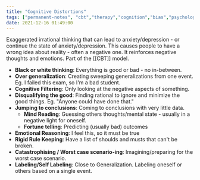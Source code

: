 ```yaml
---
title: "Cognitive Distortions"
tags: ["permanent-notes", "cbt","therapy","cognition","bias","psychology"]
date: 2021-12-16 01:49:00
---
```


Exaggerated irrational thinking that can lead to anxiety/depression - or continue the state of anxiety/depression. This causes people to have a wrong idea about reality - often a negative one. It reinforces negative thoughts and emotions. Part of the [[CBT]] model.

- **Black or white thinking**: Everything is good or bad - no in-between. 
- **Over generalization**: Creating sweeping generalizations from one event. Eg. I failed this exam, so I'm a bad student.
- **Cognitive Filtering**: Only looking at the negative aspects of something.
- **Disqualifying the good**: Finding rational to ignore and minimize the good things. Eg. "Anyone could have done that."
- **Jumping to conclusions**: Coming to conclusions with very little data.
	- **Mind Reading**: Guessing others thoughts/mental state - usually in a negative light for oneself.
	- **Fortune telling**: Predicting (usually bad) outcomes
- **Emotional Reasoning**: I feel this, so it must be true
- **Rigid Rule Keeping**: Have a list of shoulds and musts that can't be broken.
- **Catastrophising / Worst case scenario-ing**: Imagining/preparing for the worst case scenario.
- **Labeling/Self Labeling**: Close to Generalization. Labeling oneself or others based on a single event.
